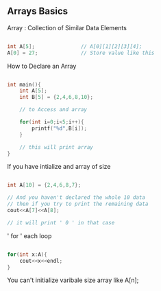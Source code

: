 ## Arrays Basics

Array : Collection of Similar Data Elements

```cpp

int A[5];               // A[0][1][2][3][4];
A[0] = 27;              // Store value like this

```
How to Declare an Array

```cpp

int main(){
    int A[5];
    int B[5] = {2,4,6,8,10};

    // to Access and array

    for(int i=0;i<5;i++){
        printf("%d",B[i]);
    }

    // this will print array 
}

```

If you have intialize and array of size 

```cpp

int A[10] = {2,4,6,8,7};

// And you haven't declared the whole 10 data 
// then if you try to print the remaining data 
cout<<A[7]<<A[8];

// it will print ' 0 ' in that case

```
 ' for ' each loop

```cpp

for(int x:A){
    cout<<x<<endl;
}

```

 You can't initialize varibale size array like A[n];